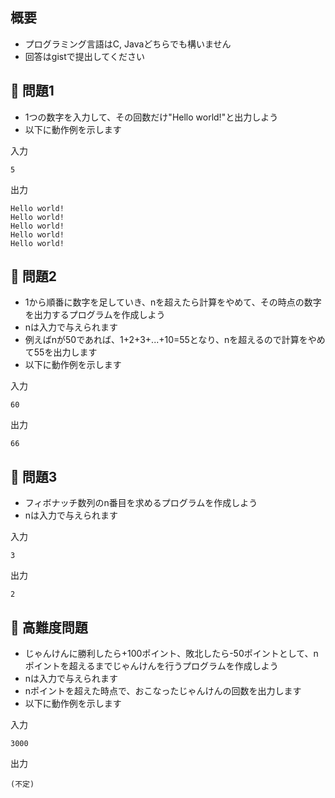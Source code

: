 ## 概要

- プログラミング言語はC, Javaどちらでも構いません
- 回答はgistで提出してください

## :turtle: 問題1

- 1つの数字を入力して、その回数だけ"Hello world!"と出力しよう
- 以下に動作例を示します

入力

```
5
```

出力

```
Hello world!
Hello world!
Hello world!
Hello world!
Hello world!
```

## :dog: 問題2

- 1から順番に数字を足していき、nを超えたら計算をやめて、その時点の数字を出力するプログラムを作成しよう
- nは入力で与えられます
- 例えばnが50であれば、1+2+3+...+10=55となり、nを超えるので計算をやめて55を出力します
- 以下に動作例を示します

入力

```
60
```

出力

```
66
```

## :bear: 問題3

- フィボナッチ数列のn番目を求めるプログラムを作成しよう
- nは入力で与えられます

入力

```
3
```

出力

```
2
```

## :whale: 高難度問題

- じゃんけんに勝利したら+100ポイント、敗北したら-50ポイントとして、nポイントを超えるまでじゃんけんを行うプログラムを作成しよう
- nは入力で与えられます
- nポイントを超えた時点で、おこなったじゃんけんの回数を出力します
- 以下に動作例を示します

入力

```
3000
```

出力

```
(不定)
```
